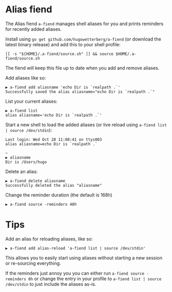# Alias fiend

The Alias fiend `a-fiend` manages shell aliases for you and prints reminders for recently added aliases.

Install using `go get github.com/hugowetterberg/a-fiend` (or download the latest binary release) and add this to your shell profile:

```
[[ -s "${HOME}/.a-fiend/source.sh" ]] && source $HOME/.a-fiend/source.sh
```

The fiend will keep this file up to date when you add and remove aliases.

Add aliases like so:

```
▶ a-fiend add aliasname 'echo Dir is `realpath .`'
Successfully saved the alias aliasname="echo Dir is `realpath .`"
```

List your current aliases:

```
▶ a-fiend list
alias aliasname='echo Dir is `realpath .`'
```

Start a new shell to load the added aliases (or live reload using `a-fiend list | source /dev/stdin`):

```
Last login: Wed Oct 28 11:08:41 on ttys003
alias aliasname=echo Dir is `realpath .`

~
▶ aliasname
Dir is /Users/hugo
```

Delete an alias:

```
▶ a-fiend delete aliasname
Successfully deleted the alias "aliasname"
```

Change the reminder duration (the default is 168h)

```
▶ a-fiend source -reminders 48h
```

# Tips

Add an alias for reloading aliases, like so:

```
▶ a-fiend add alias-reload 'a-fiend list | source /dev/stdin'
```

This allows you to easily start using aliases without starting a new session or re-sourcing everything.

If the reminders just annoy you you can either run `a-fiend source -reminders 0h` or change the entry in your profile to `a-fiend list | source /dev/stdin` to just include the aliases as-is.
